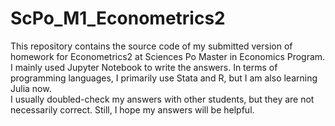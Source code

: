 # ScPo_M1_Econometrics2
This repository contains the source code of my submitted version of homework for Econometrics2 at Sciences Po Master in Economics Program.  
I mainly used Jupyter Notebook to write the answers. In terms of programming languages, I primarily use Stata and R, but I am also learning Julia now.  
I usually doubled-check my answers with other students, but they are not necessarily correct. Still, I hope my answers will be helpful.  
